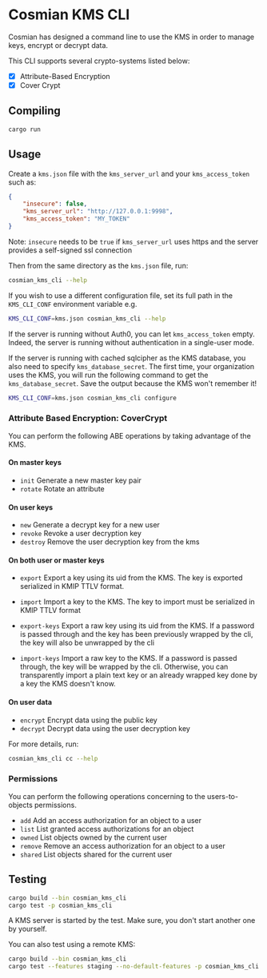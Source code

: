 # Cosmian KMS CLI

Cosmian has designed a command line to use the KMS in order to manage keys, encrypt or decrypt data.

This CLI supports several crypto-systems listed below:

- [X] Attribute-Based Encryption
- [X] Cover Crypt

## Compiling

```sh
cargo run
```

## Usage

Create a `kms.json` file with the `kms_server_url` and your `kms_access_token` such as:

```json
{
    "insecure": false,
    "kms_server_url": "http://127.0.0.1:9998",
    "kms_access_token": "MY_TOKEN"
}
```

Note: `insecure` needs to be `true` if `kms_server_url` uses https and the server provides a self-signed ssl connection

Then from the same directory as the `kms.json` file, run:

```sh
cosmian_kms_cli --help
```

If you wish to use a different configuration file, set its full path in the `KMS_CLI_CONF` environment variable e.g.

```sh
KMS_CLI_CONF=kms.json cosmian_kms_cli --help
```

If the server is running without Auth0, you can let `kms_access_token` empty. Indeed, the server is running without authentication in a single-user mode.

If the server is running with cached sqlcipher as the KMS database, you also need to specify `kms_database_secret`. The first time, your organization uses the KMS, you will run the following command to get the `kms_database_secret`. Save the output because the KMS won't remember it!

```sh
KMS_CLI_CONF=kms.json cosmian_kms_cli configure
```

### Attribute Based Encryption: CoverCrypt

You can perform the following ABE operations by taking advantage of the KMS.

#### On master keys

- `init` Generate a new master key pair
- `rotate` Rotate an attribute

#### On user keys

- `new` Generate a decrypt key for a new user
- `revoke` Revoke a user decryption key
- `destroy` Remove the user decryption key from the kms

#### On both user or master keys

- `export` Export a key using its uid from the KMS. The key is exported serialized in KMIP TTLV format.
- `import` Import a key to the KMS. The key to import must be serialized in KMIP TTLV format

- `export-keys` Export a raw key using its uid from the KMS. If a password is passed through and the key has been previously wrapped by the cli, the key will also be unwrapped by the cli
- `import-keys` Import a raw key to the KMS. If a password is passed through, the key will be wrapped by the cli. Otherwise, you can transparently import a plain text key or an already wrapped key done by a key the KMS doesn't know.

#### On user data

- `encrypt` Encrypt data using the public key
- `decrypt` Decrypt data using the user decryption key

For more details, run:

```sh
cosmian_kms_cli cc --help
```

### Permissions

You can perform the following operations concerning to the users-to-objects permissions.

- `add` Add an access authorization for an object to a user
- `list` List granted access authorizations for an object
- `owned` List objects owned by the current user
- `remove` Remove an access authorization for an object to a user
- `shared` List objects shared for the current user

## Testing

```sh
cargo build --bin cosmian_kms_cli
cargo test -p cosmian_kms_cli
```

A KMS server is started by the test. Make sure, you don't start another one by yourself.

You can also test using a remote KMS:

```sh
cargo build --bin cosmian_kms_cli
cargo test --features staging --no-default-features -p cosmian_kms_cli
```
